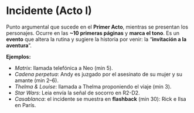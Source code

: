 # Incidente (Acto I)

Punto argumental que sucede en el **Primer Acto**, mientras se presentan los personajes. Ocurre en las **~10 primeras páginas** y **marca el tono**. Es un **evento** que altera la rutina y sugiere la historia por venir: la “**invitación a la aventura**”.

**Ejemplos:**
- *Matrix*: llamada telefónica a Neo (min 5).
- *Cadena perpetua*: Andy es juzgado por el asesinato de su mujer y su amante (min 2–6).
- *Thelma & Louise*: llamada a Thelma proponiendo el viaje (min 3).
- *Star Wars*: Leia envía la señal de socorro en R2-D2.
- *Casablanca*: el incidente se muestra en **flashback** (min 30): Rick e Ilsa en París.
